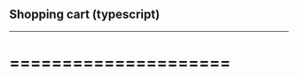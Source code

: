 ## Shopping cart (typescript)
---------------------------
=====================
==================

